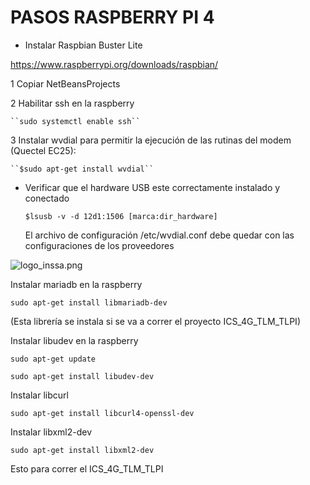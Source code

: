 
# PASOS RASPBERRY PI 4

- Instalar Raspbian Buster Lite 

https://www.raspberrypi.org/downloads/raspbian/ 

1 Copiar NetBeansProjects 

2 Habilitar ssh en la raspberry 

    ``sudo systemctl enable ssh``

3 Instalar wvdial para permitir la ejecución de las rutinas del modem (Quectel EC25):  

    ``$sudo apt-get install wvdial``

  - Verificar que el hardware USB este correctamente instalado y conectado 

    ``$lsusb -v -d 12d1:1506 [marca:dir_hardware]`` 

    El archivo de configuración /etc/wvdial.conf debe quedar con las configuraciones de los proveedores 

<img src="https://github.com/INSSATECH/Especificacion-tramas-Inssa-CS/blob/main/logo.png" alt="logo_inssa.png">

Instalar mariadb en la raspberry 

``sudo apt-get install libmariadb-dev``  

(Esta librería se instala si se va a correr el proyecto ICS_4G_TLM_TLPI) 

Instalar libudev en la raspberry 

``sudo apt-get update``

``sudo apt-get install libudev-dev``

Instalar libcurl 

``sudo apt-get install libcurl4-openssl-dev``

Instalar libxml2-dev 

``sudo apt-get install libxml2-dev``

Esto para correr el ICS_4G_TLM_TLPI 
